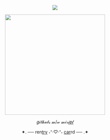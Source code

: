 <div id="header" align="center">
  
![](https://komarev.com/ghpvc/?username=EVILRUSSIAN&label=^__^&color=blueviolet&style=plastic&base=100)

<p align="center">


<p align="center">

<img src="https://files.catbox.moe/mtkix3.PNG" width="320">

</p>

𝑔𝒾𝓉𝒽𝓊𝒷𝓈 𝓂/𝓌 𝓂𝒾𝓇[𝒾𝑒𝓁](https://github.com/YURiOMEGAVERSE)

✦. ── ren[try](https://rentry.co/evilrussian) ˖⁺‧♡‧⁺˖ [car](https://lifendeathcompanions.carrd.co)rd ── .✦
